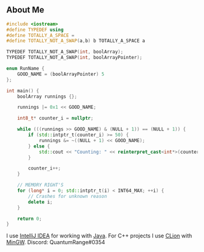 ## About Me
```cpp
#include <iostream>
#define TYPEDEF using
#define TOTALLY_A_SPACE =
#define TOTALLY_NOT_A_SWAP(a,b) b TOTALLY_A_SPACE a

TYPEDEF TOTALLY_NOT_A_SWAP(int, boolArray);
TYPEDEF TOTALLY_NOT_A_SWAP(int, boolArrayPointer);

enum RunName {
    GOOD_NAME = (boolArrayPointer) 5
};

int main() {
    boolArray runnings {};

    runnings |= 0x1 << GOOD_NAME;

    int8_t* counter_i = nullptr;

    while (((runnings >> GOOD_NAME) & (NULL + 1)) == (NULL + 1)) {
        if (std::intptr_t(counter_i) >= 50) {
            runnings &= ~((NULL + 1) << GOOD_NAME);
        } else {
            std::cout << "Counting: " << reinterpret_cast<int*>(counter_i) << '\n';
        }

        counter_i++;
    }

    // MEMORY RIGHT'S
    for (long* i = 0; std::intptr_t(i) < INT64_MAX; ++i) {
        // Crashes for unknown reason
        delete i;
    }

    return 0;
}

```


I use [IntelliJ IDEA](https://www.jetbrains.com/de-de/idea/) for working with [Java](https://www.java.com/de/).
For C++ projects I use [CLion](https://www.jetbrains.com/de-de/clion/) with [MinGW](http://mingw-w64.org).
Discord: QuantumRange#0354

